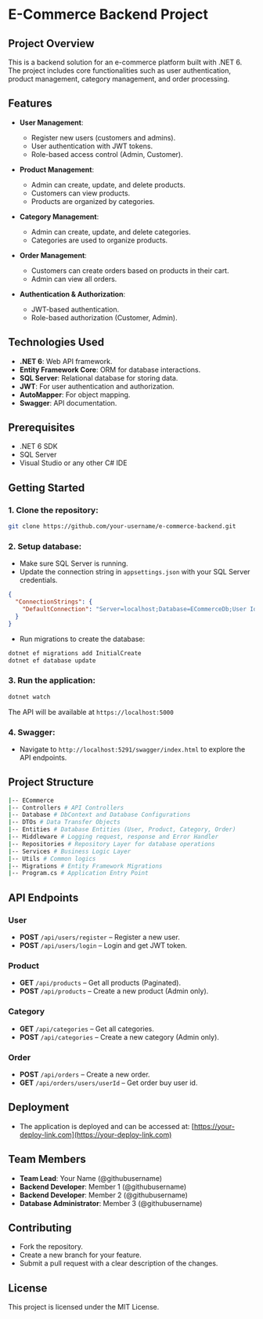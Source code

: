 # E-Commerce Backend Project

## Project Overview

This is a backend solution for an e-commerce platform built with .NET 6. The project includes core functionalities such as user authentication, product management, category management, and order processing.

## Features

- **User Management**:
  - Register new users (customers and admins).
  - User authentication with JWT tokens.
  - Role-based access control (Admin, Customer).
- **Product Management**:

  - Admin can create, update, and delete products.
  - Customers can view products.
  - Products are organized by categories.

- **Category Management**:

  - Admin can create, update, and delete categories.
  - Categories are used to organize products.

- **Order Management**:

  - Customers can create orders based on products in their cart.
  - Admin can view all orders.

- **Authentication & Authorization**:
  - JWT-based authentication.
  - Role-based authorization (Customer, Admin).

## Technologies Used

- **.NET 6**: Web API framework.
- **Entity Framework Core**: ORM for database interactions.
- **SQL Server**: Relational database for storing data.
- **JWT**: For user authentication and authorization.
- **AutoMapper**: For object mapping.
- **Swagger**: API documentation.

## Prerequisites

- .NET 6 SDK
- SQL Server
- Visual Studio or any other C# IDE

## Getting Started

### 1. Clone the repository:

```bash
git clone https://github.com/your-username/e-commerce-backend.git
```

### 2. Setup database:

- Make sure SQL Server is running.
- Update the connection string in `appsettings.json` with your SQL Server credentials.

```json
{
  "ConnectionStrings": {
    "DefaultConnection": "Server=localhost;Database=ECommerceDb;User Id=your_username;Password=your_password;"
  }
}
```

- Run migrations to create the database:

```bash
dotnet ef migrations add InitialCreate
dotnet ef database update
```

### 3. Run the application:

```bash
dotnet watch
```

The API will be available at `https://localhost:5000`

### 4. Swagger:

- Navigate to `http://localhost:5291/swagger/index.html` to explore the API endpoints.

## Project Structure

```bash
|-- ECommerce
|-- Controllers # API Controllers
|-- Database # DbContext and Database Configurations
|-- DTOs # Data Transfer Objects
|-- Entities # Database Entities (User, Product, Category, Order)
|-- Middleware # Logging request, response and Error Handler
|-- Repositories # Repository Layer for database operations
|-- Services # Business Logic Layer
|-- Utils # Common logics
|-- Migrations # Entity Framework Migrations
|-- Program.cs # Application Entry Point
```

## API Endpoints

### User

- **POST** `/api/users/register` – Register a new user.
- **POST** `/api/users/login` – Login and get JWT token.

### Product

- **GET** `/api/products` – Get all products (Paginated).
- **POST** `/api/products` – Create a new product (Admin only).

### Category

- **GET** `/api/categories` – Get all categories.
- **POST** `/api/categories` – Create a new category (Admin only).

### Order

- **POST** `/api/orders` – Create a new order.
- **GET** `/api/orders/users/userId` – Get order buy user id.

## Deployment

- The application is deployed and can be accessed at: [https://your-deploy-link.com](https://your-deploy-link.com)

## Team Members

- **Team Lead**: Your Name (@githubusername)
- **Backend Developer**: Member 1 (@githubusername)
- **Backend Developer**: Member 2 (@githubusername)
- **Database Administrator**: Member 3 (@githubusername)

## Contributing

- Fork the repository.
- Create a new branch for your feature.
- Submit a pull request with a clear description of the changes.

## License

This project is licensed under the MIT License.
